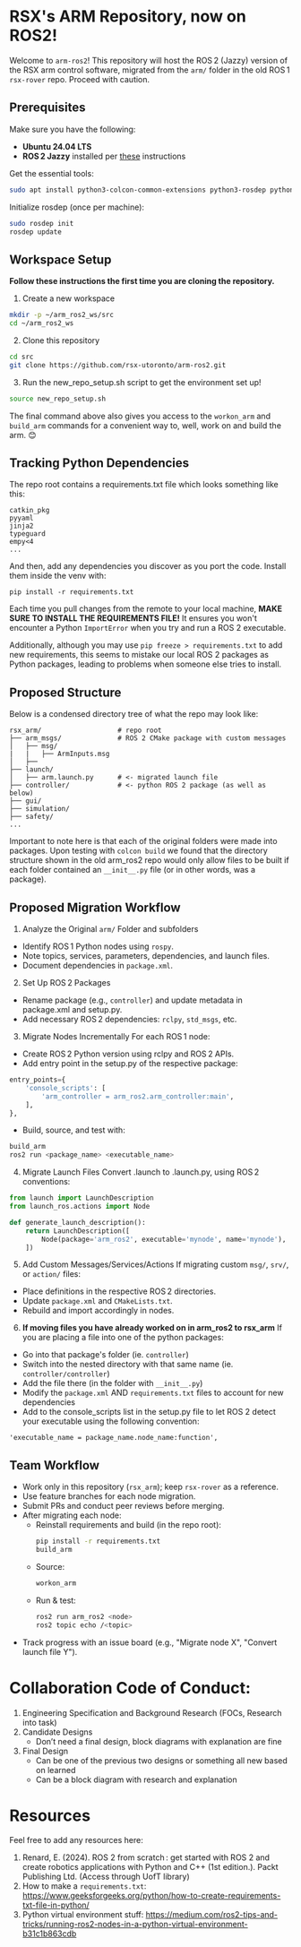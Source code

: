 # RSX's ARM Repository, now on ROS2!

Welcome to `arm-ros2`! This repository will host the ROS 2 (Jazzy) version of the RSX arm control software, migrated from the `arm/` folder in the old ROS 1 `rsx-rover` repo. Proceed with caution.

## Prerequisites

Make sure you have the following:

- **Ubuntu 24.04 LTS** 
- **ROS 2 Jazzy** installed per [these](https://docs.ros.org/en/jazzy/Installation.html) instructions

Get the essential tools: 
```bash
sudo apt install python3-colcon-common-extensions python3-rosdep python3-vcstool
```

Initialize rosdep (once per machine):
```bash
sudo rosdep init
rosdep update
```

## Workspace Setup
**Follow these instructions the first time you are cloning the repository.**

1. Create a new workspace
```bash
mkdir -p ~/arm_ros2_ws/src
cd ~/arm_ros2_ws
```
2. Clone this repository
```bash
cd src
git clone https://github.com/rsx-utoronto/arm-ros2.git
```

3. Run the new_repo_setup.sh script to get the environment set up!
```bash
source new_repo_setup.sh
```
The final command above also gives you access to the ```workon_arm``` and ```build_arm``` commands for a convenient way to, well, work on and build the arm. 😊

## Tracking Python Dependencies

The repo root contains a requirements.txt file which looks something like this: 

```
catkin_pkg
pyyaml
jinja2
typeguard
empy<4
...
```
And then, add any dependencies you discover as you port the code. Install them inside the venv with:

```
pip install -r requirements.txt
```

Each time you pull changes from the remote to your local machine, **MAKE SURE TO INSTALL THE REQUIREMENTS FILE!** It ensures you won't encounter a Python ```ImportError``` when you try and run a ROS 2 executable.

Additionally, although you may use ```pip freeze > requirements.txt``` to add new requirements, this seems to mistake our local ROS 2 packages as Python packages, leading to problems when someone else tries to install.

## Proposed Structure 

Below is a condensed directory tree of what the repo may look like:
```
rsx_arm/                   # repo root 
├── arm_msgs/              # ROS 2 CMake package with custom messages
│   ├── msg/
|   |   ├── ArmInputs.msg
│   ├── 
├── launch/
│   ├── arm.launch.py      # <- migrated launch file
├── controller/            # <- python ROS 2 package (as well as below)
├── gui/
├── simulation/
├── safety/
...
```
Important to note here is that each of the original folders were made into packages. Upon testing with ```colcon build``` we found that the directory structure shown in the old arm_ros2 repo would only allow files to be built if each folder contained an `__init__.py` file (or in other words, was a package).

## Proposed Migration Workflow

1. Analyze the Original `arm/` Folder and subfolders
- Identify ROS 1 Python nodes using `rospy`.
- Note topics, services, parameters, dependencies, and launch files.
- Document dependencies in `package.xml`. 

2. Set Up ROS 2 Packages
- Rename package (e.g., `controller`) and update metadata in package.xml and setup.py.
- Add necessary ROS 2 dependencies: `rclpy`, `std_msgs`, etc.

3. Migrate Nodes Incrementally
For each ROS 1 node:
- Create ROS 2 Python version using rclpy and ROS 2 APIs.
- Add entry point in the setup.py of the respective package:
```python
entry_points={
    'console_scripts': [
        'arm_controller = arm_ros2.arm_controller:main',
    ],
},

```
- Build, source, and test with:
```bash
build_arm
ros2 run <package_name> <executable_name>
```

4. Migrate Launch Files
Convert .launch to .launch.py, using ROS 2 conventions:
```python
from launch import LaunchDescription
from launch_ros.actions import Node

def generate_launch_description():
    return LaunchDescription([
        Node(package='arm_ros2', executable='mynode', name='mynode'),
    ])
```

5. Add Custom Messages/Services/Actions
If migrating custom `msg/`, `srv/`, or `action/` files:
- Place definitions in the respective ROS 2 directories.
- Update `package.xml` and `CMakeLists.txt`.
- Rebuild and import accordingly in nodes.

6. **If moving files you have already worked on in arm_ros2 to rsx_arm**
If you are placing a file into one of the python packages:
- Go into that package's folder (ie. `controller`)
- Switch into the nested directory with that same name (ie. `controller/controller`)
- Add the file there (in the folder with `__init__.py`)
- Modify the `package.xml` AND `requirements.txt` files to account for new dependencies
- Add to the console_scripts list in the setup.py file to let ROS 2 detect your executable using the following convention:
```python3
'executable_name = package_name.node_name:function',
```

## Team Workflow
- Work only in this repository (`rsx_arm`); keep `rsx-rover` as a reference.
- Use feature branches for each node migration.
- Submit PRs and conduct peer reviews before merging.
- After migrating each node:
    - Reinstall requirements and build (in the repo root):
      ```bash
      pip install -r requirements.txt
      build_arm
      ```
    - Source:
      ```bash
      workon_arm
      ```
    - Run & test:
      ```bash
      ros2 run arm_ros2 <node>
      ros2 topic echo /<topic>
      ```
- Track progress with an issue board (e.g., "Migrate node X", "Convert launch file Y").

# Collaboration Code of Conduct:

  1. Engineering Specification and Background Research (FOCs, Research into task)
  2. Candidate Designs
      - Don’t need a final design, block diagrams with explanation are fine
  3. Final Design
      - Can be one of the previous two designs or something all new based on learned
      - Can be a block diagram with research and explanation

# Resources 
Feel free to add any resources here: 

1. Renard, E. (2024). ROS 2 from scratch : get started with ROS 2 and create robotics applications with Python and C++ (1st edition.). Packt Publishing Ltd. (Access through UofT library)
2. How to make a `requirements.txt`: https://www.geeksforgeeks.org/python/how-to-create-requirements-txt-file-in-python/
3. Python virtual environment stuff: https://medium.com/ros2-tips-and-tricks/running-ros2-nodes-in-a-python-virtual-environment-b31c1b863cdb